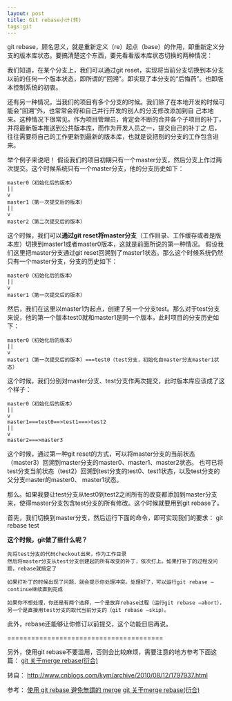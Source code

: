 ```yaml
---
layout: post
title: Git rebase小计(转)
tags:git
---
```


git rebase，顾名思义，就是重新定义（re）起点（base）的作用，即重新定义分支的版本库状态。要搞清楚这个东西，要先看看版本库状态切换的两种情况：

我们知道，在某个分支上，我们可以通过git reset，实现将当前分支切换到本分支以前的任何一个版本状态，即所谓的“回溯”。即实现了本分支的“后悔药”。也即版本控制系统的初衷。

还有另一种情况，当我们的项目有多个分支的时候。我们除了在本地开发的时候可能会“回溯”外，也常常会将和自己并行开发的别人的分支修改添加到自 己本地来。这种情况下很常见。作为项目管理员，肯定会不断的合并各个子项目的补丁，并将最新版本推送到公共版本库，而作为开发人员之一，提交自己的补丁之 后，往往需要将自己的工作更新到最新的版本库，也就是说把别的分支的工作包含进来。

举个例子来说吧！
假设我们的项目初期只有一个master分支，然后分支上作过两次提交。这个时候系统只有一个master分支，他的分支历史如下：

	master0（初始化后的版本）
	||
	v
	master1（第一次提交后的版本）
	||
	v
	master2（第二次提交后的版本）

这个时候，我们可以**通过git reset将master分支**（工作目录、工作缓存或者是版本库）切换到master1或者master0版本，这就是前面所说的第一种情况。
假设我们这里把master分支通过git reset回溯到了master1状态。那么这个时候系统仍然只有一个master分支，分支的历史如下：

	master0（初始化后的版本）
	||
	v
	master1（第一次提交后的版本）

然后，我们在这里以master1为起点，创建了另一个分支test。那么对于test分支来说，他的第一个版本test0就和master1是同一个版本，此时项目的分支历史如下：

	master0（初始化后的版本）
	||
	v
	master1（第一次提交后的版本）===test0（test分支，初始化自master分支master1状态）

这个时候，我们分别对master分支、test分支作两次提交，此时版本库应该成了这个样子：

	master0（初始化后的版本）
	||
	v
	master1===test0==>test1===>test2
	||
	v
	master2===>master3

这个时候，通过第一种git reset的方式，可以将master分支的当前状态（master3）回溯到master分支的master0、master1、master2状态。 也可已将test分支当前状态（test2）回溯到test分支的test0、test1状态，以及test分支的父分支master的master0、 master1状态。

那么。如果我要让test分支从test0到test2之间所有的改变都添加到master分支来，使得master分支包含test分支的所有修改。这个时候就要用到git rebase了。

首先，我们切换到master分支，然后运行下面的命令，即可实现我们的要求：
	git rebase test

**这个时候，git做了些什么呢？**

	先将test分支的代码checkout出来，作为工作目录
	然后将master分支从test分支创建起的所有改变的补丁，依次打上。如果打补丁的过程没问题，rebase就搞定了
	
	如果打补丁的时候出现了问题，就会提示你处理冲突。处理好了，可以运行git rebase –continue继续直到完成
	
	如果你不想处理，你还是有两个选择，一个是放弃rebase过程（运行git rebase –abort），另一个是直接用test分支的取代当前分支的（git rebase –skip）。

此外，rebase还能够让你修订以前提交，这个功能日后再说。


=======================================

另外，使用git rebase不要滥用，否则会比较麻烦，需要注意的地方参考下面这篇：
[git 关于merge rebase(衍合)][notice]




转自：
<http://www.cnblogs.com/kym/archive/2010/08/12/1797937.html>

参考：
[使用 git rebase 避免無謂的 merge][howto]
[git 关于merge rebase(衍合)][notice]



[notice]: http://blog.csdn.net/jixiuffff/article/details/5970891
[howto]: http://ihower.tw/blog/archives/3843/
